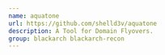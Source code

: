 ```yaml
---
name: aquatone
url: https://github.com/shelld3v/aquatone
description: A Tool for Domain Flyovers.
group: blackarch blackarch-recon
---
```

